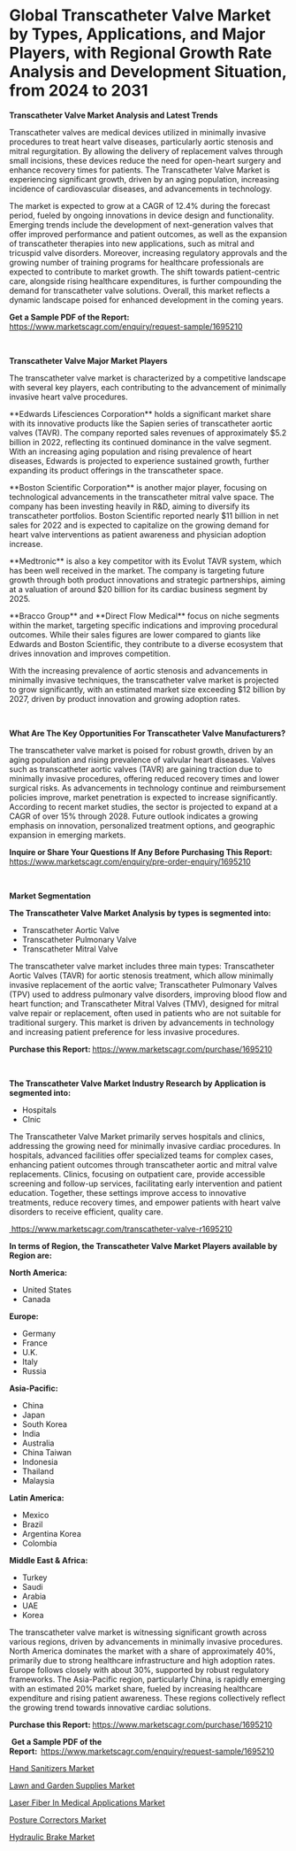 <p><h1>Global Transcatheter Valve Market by Types, Applications, and Major Players, with Regional Growth Rate Analysis and Development Situation, from 2024 to 2031</h1></p><p><strong>Transcatheter Valve Market Analysis and Latest Trends</strong></p>
<p><p>Transcatheter valves are medical devices utilized in minimally invasive procedures to treat heart valve diseases, particularly aortic stenosis and mitral regurgitation. By allowing the delivery of replacement valves through small incisions, these devices reduce the need for open-heart surgery and enhance recovery times for patients. The Transcatheter Valve Market is experiencing significant growth, driven by an aging population, increasing incidence of cardiovascular diseases, and advancements in technology.</p><p>The market is expected to grow at a CAGR of 12.4% during the forecast period, fueled by ongoing innovations in device design and functionality. Emerging trends include the development of next-generation valves that offer improved performance and patient outcomes, as well as the expansion of transcatheter therapies into new applications, such as mitral and tricuspid valve disorders. Moreover, increasing regulatory approvals and the growing number of training programs for healthcare professionals are expected to contribute to market growth. The shift towards patient-centric care, alongside rising healthcare expenditures, is further compounding the demand for transcatheter valve solutions. Overall, this market reflects a dynamic landscape poised for enhanced development in the coming years.</p></p>
<p><strong>Get a Sample PDF of the Report:&nbsp;</strong> <a href="https://www.marketscagr.com/enquiry/request-sample/1695210?utm_campaign=1286&utm_medium=2&utm_source=Github&utm_content=ia&utm_term=07102024&utm_id=transcatheter-valve">https://www.marketscagr.com/enquiry/request-sample/1695210</a></p>
<p>&nbsp;</p>
<p><strong>Transcatheter Valve Major Market Players</strong></p>
<p><p>The transcatheter valve market is characterized by a competitive landscape with several key players, each contributing to the advancement of minimally invasive heart valve procedures. </p><p>**Edwards Lifesciences Corporation** holds a significant market share with its innovative products like the Sapien series of transcatheter aortic valves (TAVR). The company reported sales revenues of approximately $5.2 billion in 2022, reflecting its continued dominance in the valve segment. With an increasing aging population and rising prevalence of heart diseases, Edwards is projected to experience sustained growth, further expanding its product offerings in the transcatheter space.</p><p>**Boston Scientific Corporation** is another major player, focusing on technological advancements in the transcatheter mitral valve space. The company has been investing heavily in R&D, aiming to diversify its transcatheter portfolios. Boston Scientific reported nearly $11 billion in net sales for 2022 and is expected to capitalize on the growing demand for heart valve interventions as patient awareness and physician adoption increase.</p><p>**Medtronic** is also a key competitor with its Evolut TAVR system, which has been well received in the market. The company is targeting future growth through both product innovations and strategic partnerships, aiming at a valuation of around $20 billion for its cardiac business segment by 2025.</p><p>**Bracco Group** and **Direct Flow Medical** focus on niche segments within the market, targeting specific indications and improving procedural outcomes. While their sales figures are lower compared to giants like Edwards and Boston Scientific, they contribute to a diverse ecosystem that drives innovation and improves competition.</p><p>With the increasing prevalence of aortic stenosis and advancements in minimally invasive techniques, the transcatheter valve market is projected to grow significantly, with an estimated market size exceeding $12 billion by 2027, driven by product innovation and growing adoption rates.</p></p>
<p>&nbsp;</p>
<p><strong>What Are The Key Opportunities For Transcatheter Valve Manufacturers?</strong></p>
<p><p>The transcatheter valve market is poised for robust growth, driven by an aging population and rising prevalence of valvular heart diseases. Valves such as transcatheter aortic valves (TAVR) are gaining traction due to minimally invasive procedures, offering reduced recovery times and lower surgical risks. As advancements in technology continue and reimbursement policies improve, market penetration is expected to increase significantly. According to recent market studies, the sector is projected to expand at a CAGR of over 15% through 2028. Future outlook indicates a growing emphasis on innovation, personalized treatment options, and geographic expansion in emerging markets.</p></p>
<p><strong>Inquire or Share Your Questions If Any Before Purchasing This Report:</strong> <a href="https://www.marketscagr.com/enquiry/pre-order-enquiry/1695210?utm_campaign=1286&utm_medium=2&utm_source=Github&utm_content=ia&utm_term=07102024&utm_id=transcatheter-valve">https://www.marketscagr.com/enquiry/pre-order-enquiry/1695210</a></p>
<p>&nbsp;</p>
<p><strong>Market Segmentation</strong></p>
<p><strong>The Transcatheter Valve Market Analysis by types is segmented into:</strong></p>
<p><ul><li>Transcatheter Aortic Valve</li><li>Transcatheter Pulmonary Valve</li><li>Transcatheter Mitral Valve</li></ul></p>
<p><p>The transcatheter valve market includes three main types: Transcatheter Aortic Valves (TAVR) for aortic stenosis treatment, which allow minimally invasive replacement of the aortic valve; Transcatheter Pulmonary Valves (TPV) used to address pulmonary valve disorders, improving blood flow and heart function; and Transcatheter Mitral Valves (TMV), designed for mitral valve repair or replacement, often used in patients who are not suitable for traditional surgery. This market is driven by advancements in technology and increasing patient preference for less invasive procedures.</p></p>
<p><strong>Purchase this Report:&nbsp;</strong><a href="https://www.marketscagr.com/purchase/1695210?utm_campaign=1286&utm_medium=2&utm_source=Github&utm_content=ia&utm_term=07102024&utm_id=transcatheter-valve">https://www.marketscagr.com/purchase/1695210</a></p>
<p>&nbsp;</p>
<p><strong>The Transcatheter Valve Market Industry Research by Application is segmented into:</strong></p>
<p><ul><li>Hospitals</li><li>Clnic</li></ul></p>
<p><p>The Transcatheter Valve Market primarily serves hospitals and clinics, addressing the growing need for minimally invasive cardiac procedures. In hospitals, advanced facilities offer specialized teams for complex cases, enhancing patient outcomes through transcatheter aortic and mitral valve replacements. Clinics, focusing on outpatient care, provide accessible screening and follow-up services, facilitating early intervention and patient education. Together, these settings improve access to innovative treatments, reduce recovery times, and empower patients with heart valve disorders to receive efficient, quality care.</p></p>
<p><a href="https://www.marketscagr.com/transcatheter-valve-r1695210?utm_campaign=1286&utm_medium=2&utm_source=Github&utm_content=ia&utm_term=07102024&utm_id=transcatheter-valve">&nbsp;https://www.marketscagr.com/transcatheter-valve-r1695210</a></p>
<p><strong>In terms of Region, the Transcatheter Valve Market Players available by Region are:</strong></p>
<p>
    <p> <strong> North America: </strong>
        <ul>
            <li>United States</li>
            <li>Canada</li>
        </ul>
        </p> 
    <p> <strong> Europe: </strong>
        <ul>
            <li>Germany</li>
            <li>France</li>
            <li>U.K.</li>
            <li>Italy</li>
            <li>Russia</li>
        </ul>
        </p> 
    <p> <strong> Asia-Pacific: </strong>
        <ul>
            <li>China</li>
            <li>Japan</li>
            <li>South Korea</li>
            <li>India</li>
            <li>Australia</li>
            <li>China Taiwan</li>
            <li>Indonesia</li>
            <li>Thailand</li>
            <li>Malaysia</li>
        </ul>
        </p> 
    <p> <strong> Latin America: </strong>
        <ul>
            <li>Mexico</li>
            <li>Brazil</li>
            <li>Argentina Korea</li>
            <li>Colombia</li>
        </ul>
        </p> 
    <p> <strong> Middle East & Africa: </strong>
        <ul>
            <li>Turkey</li>
            <li>Saudi</li>
            <li>Arabia</li>
            <li>UAE</li>
            <li>Korea</li>
        </ul>
    </p>
    </p>
<p><p>The transcatheter valve market is witnessing significant growth across various regions, driven by advancements in minimally invasive procedures. North America dominates the market with a share of approximately 40%, primarily due to strong healthcare infrastructure and high adoption rates. Europe follows closely with about 30%, supported by robust regulatory frameworks. The Asia-Pacific region, particularly China, is rapidly emerging with an estimated 20% market share, fueled by increasing healthcare expenditure and rising patient awareness. These regions collectively reflect the growing trend towards innovative cardiac solutions.</p></p>
<p><strong>Purchase this Report: </strong><a href="https://www.marketscagr.com/purchase/1695210?utm_campaign=1286&utm_medium=2&utm_source=Github&utm_content=ia&utm_term=07102024&utm_id=transcatheter-valve">https://www.marketscagr.com/purchase/1695210</a></p>
<p>&nbsp;<strong>Get a Sample PDF of the Report:&nbsp;&nbsp;</strong><a href="https://www.marketscagr.com/enquiry/request-sample/1695210?utm_campaign=1286&utm_medium=2&utm_source=Github&utm_content=ia&utm_term=07102024&utm_id=transcatheter-valve">https://www.marketscagr.com/enquiry/request-sample/1695210</a></p>
<p><strong></strong></p>
<p><p><a href="https://www.linkedin.com/pulse/hand-sanitizers-value-chain-analysis-from-raw-materials-end-user-h45be?utm_campaign=1286&utm_medium=2&utm_source=Github&utm_content=ia&utm_term=07102024&utm_id=transcatheter-valve">Hand Sanitizers Market</a></p><p><a href="https://www.linkedin.com/pulse/global-lawn-garden-supplies-market-exploring-share-trends-ndqbe?utm_campaign=1286&utm_medium=2&utm_source=Github&utm_content=ia&utm_term=07102024&utm_id=transcatheter-valve">Lawn and Garden Supplies Market</a></p><p><a href="https://github.com/luckyshygirl/Market-Research-Report-List-6/blob/main/laser-fiber-in-medical-applications-market.md?utm_campaign=1286&utm_medium=2&utm_source=Github&utm_content=ia&utm_term=07102024&utm_id=transcatheter-valve">Laser Fiber In Medical Applications Market</a></p><p><a href="https://www.linkedin.com/pulse/emerging-technologies-reshaping-posture-correctors-market-szowe?utm_campaign=1286&utm_medium=2&utm_source=Github&utm_content=ia&utm_term=07102024&utm_id=transcatheter-valve">Posture Correctors Market</a></p><p><a href="https://www.linkedin.com/pulse/hydraulic-brake-market-overview-global-trends-future-prospects-epmkf?utm_campaign=1286&utm_medium=2&utm_source=Github&utm_content=ia&utm_term=07102024&utm_id=transcatheter-valve">Hydraulic Brake Market</a></p></p>